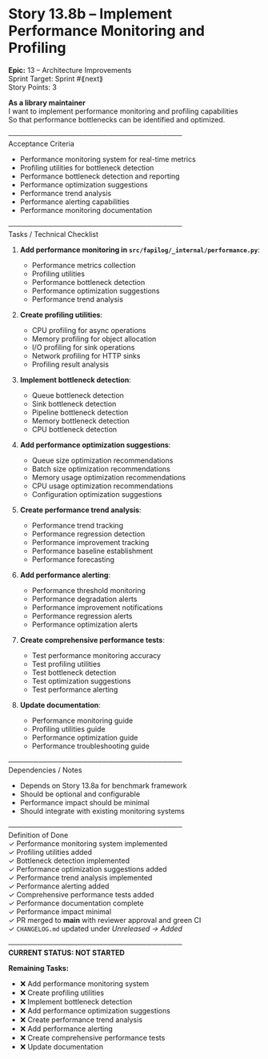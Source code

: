 # Story 13.8b – Implement Performance Monitoring and Profiling

**Epic:** 13 – Architecture Improvements  
Sprint Target: Sprint #⟪next⟫  
Story Points: 3

**As a library maintainer**  
I want to implement performance monitoring and profiling capabilities  
So that performance bottlenecks can be identified and optimized.

───────────────────────────────────  
Acceptance Criteria

- Performance monitoring system for real-time metrics
- Profiling utilities for bottleneck detection
- Performance bottleneck detection and reporting
- Performance optimization suggestions
- Performance trend analysis
- Performance alerting capabilities
- Performance monitoring documentation

───────────────────────────────────  
Tasks / Technical Checklist

1. **Add performance monitoring in `src/fapilog/_internal/performance.py`**:

   - Performance metrics collection
   - Profiling utilities
   - Performance bottleneck detection
   - Performance optimization suggestions
   - Performance trend analysis

2. **Create profiling utilities**:

   - CPU profiling for async operations
   - Memory profiling for object allocation
   - I/O profiling for sink operations
   - Network profiling for HTTP sinks
   - Profiling result analysis

3. **Implement bottleneck detection**:

   - Queue bottleneck detection
   - Sink bottleneck detection
   - Pipeline bottleneck detection
   - Memory bottleneck detection
   - CPU bottleneck detection

4. **Add performance optimization suggestions**:

   - Queue size optimization recommendations
   - Batch size optimization recommendations
   - Memory usage optimization recommendations
   - CPU usage optimization recommendations
   - Configuration optimization suggestions

5. **Create performance trend analysis**:

   - Performance trend tracking
   - Performance regression detection
   - Performance improvement tracking
   - Performance baseline establishment
   - Performance forecasting

6. **Add performance alerting**:

   - Performance threshold monitoring
   - Performance degradation alerts
   - Performance improvement notifications
   - Performance regression alerts
   - Performance optimization alerts

7. **Create comprehensive performance tests**:

   - Test performance monitoring accuracy
   - Test profiling utilities
   - Test bottleneck detection
   - Test optimization suggestions
   - Test performance alerting

8. **Update documentation**:
   - Performance monitoring guide
   - Profiling utilities guide
   - Performance optimization guide
   - Performance troubleshooting guide

───────────────────────────────────  
Dependencies / Notes

- Depends on Story 13.8a for benchmark framework
- Should be optional and configurable
- Performance impact should be minimal
- Should integrate with existing monitoring systems

───────────────────────────────────  
Definition of Done  
✓ Performance monitoring system implemented  
✓ Profiling utilities added  
✓ Bottleneck detection implemented  
✓ Performance optimization suggestions added  
✓ Performance trend analysis implemented  
✓ Performance alerting added  
✓ Comprehensive performance tests added  
✓ Performance documentation complete  
✓ Performance impact minimal  
✓ PR merged to **main** with reviewer approval and green CI  
✓ `CHANGELOG.md` updated under _Unreleased → Added_

───────────────────────────────────  
**CURRENT STATUS: NOT STARTED**

**Remaining Tasks:**

- ❌ Add performance monitoring system
- ❌ Create profiling utilities
- ❌ Implement bottleneck detection
- ❌ Add performance optimization suggestions
- ❌ Create performance trend analysis
- ❌ Add performance alerting
- ❌ Create comprehensive performance tests
- ❌ Update documentation
